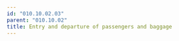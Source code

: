 ```yaml
---
id: "010.10.02.03"
parent: "010.10.02"
title: Entry and departure of passengers and baggage
---
```

